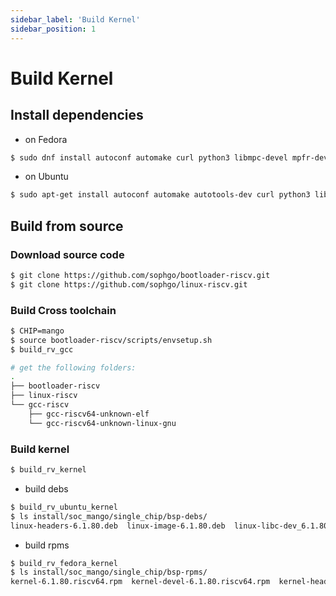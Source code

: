 ```yaml
---
sidebar_label: 'Build Kernel'
sidebar_position: 1
---
```


# Build Kernel

## Install dependencies

- on Fedora

```bash
$ sudo dnf install autoconf automake curl python3 libmpc-devel mpfr-devel gmp-devel gawk bison flex texinfo gperf libtool patchutils bc openssl dkms libudev-devel golang-bin zlib-devel qemu-user-binfmt  qemu-user-static ncurses-devel expat-devel elfutils-libelf-devel pciutils-devel openssl-devel binutils-devel qemu-system-riscv-core rsync cpio
```

- on Ubuntu

```bash
$ sudo apt-get install autoconf automake autotools-dev curl python3 libmpc-dev libmpfr-dev libgmp-dev gawk build-essential bison flex texinfo gperf libtool patchutils bc zlib1g-dev libexpat-dev libncurses-dev openssl libiberty-dev libssl-dev dkms libelf-dev libudev-dev libpci-dev golang-go qemu-user-static rsync cpio rpm
```

## Build from source

### Download source code

```bash
$ git clone https://github.com/sophgo/bootloader-riscv.git
$ git clone https://github.com/sophgo/linux-riscv.git
```

### Build Cross toolchain

```bash
$ CHIP=mango
$ source bootloader-riscv/scripts/envsetup.sh
$ build_rv_gcc
```

```bash
# get the following folders:
.
├── bootloader-riscv
├── linux-riscv
└── gcc-riscv
    ├── gcc-riscv64-unknown-elf
    └── gcc-riscv64-unknown-linux-gnu
```

### Build kernel

```bash
$ build_rv_kernel
```

- build debs

```bash
$ build_rv_ubuntu_kernel
$ ls install/soc_mango/single_chip/bsp-debs/
linux-headers-6.1.80.deb  linux-image-6.1.80.deb  linux-libc-dev_6.1.80.deb
```

- build rpms

```bash
$ build_rv_fedora_kernel
$ ls install/soc_mango/single_chip/bsp-rpms/
kernel-6.1.80.riscv64.rpm  kernel-devel-6.1.80.riscv64.rpm  kernel-headers-6.1.80.riscv64.rpm
```